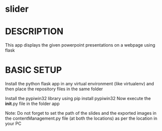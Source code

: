 # slider
# DESCRIPTION
This app displays the given powerpoint presentations on a webpage using flask
# BASIC SETUP
Install the python flask app in any virtual environment (like virtualenv) and then place the repository files in the same folder

Install the pypiwin32 library using pip install pypiwin32
Now execute the __init__.py file in the folder app

Note: Do not forget to set the path of the slides and the exported images in the contentManagement.py file (at both the locations) as per the location in your PC
